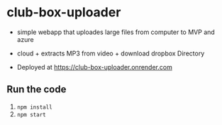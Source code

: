# club-box-uploader
* simple webapp that uploades large files from computer to MVP and azure 
* cloud + extracts MP3 from video + download dropbox Directory

* Deployed at https://club-box-uploader.onrender.com

## Run the code
1. `npm install`
2. `npm start`
